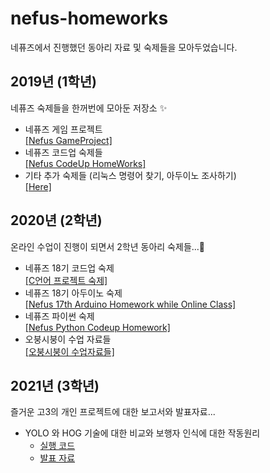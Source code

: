 # nefus-homeworks
네퓨즈에서 진행했던 동아리 자료 및 숙제들을 모아두었습니다.

## 2019년 (1학년)
네퓨즈 숙제들을 한꺼번에 모아둔 저장소 ✨ </br>
  - 네퓨즈 게임 프로젝트 <br/>
  <a href="https://github.com/insung3511/nefus-gamepro"> [Nefus GameProject] </a> <br/>
  - 네퓨즈 코드업 숙제들 </br>
  <a href="https://github.com/insung3511/nefus-codeup"> [Nefus CodeUp HomeWorks] </a> <br/>
  - 기타 추가 숙제들 (리눅스 명령어 찾기, 아두이노 조사하기) <br/>
  <a href="/ExtraHW"> [Here] </a> <br/>

## 2020년 (2학년)
온라인 수업이 진행이 되면서 2학년 동아리 숙제들...🥴
  - 네퓨즈 18기 코드업 숙제 <br>
  <a href="https://github.com/insung3511/nefus-arduino-hw">[C언어 프로젝트 숙제]</a> <br>
  - 네퓨즈 18기 아두이노 숙제 <br>
    <a href="https://github.com/insung3511/nefus-arduino-hw">[Nefus 17th Arduino Homework while Online Class]</a>
  - 네퓨즈 파이썬 숙제 <br>
    <a href="https://github.com/insung3511/nefus-python">[Nefus Python Codeup Homework]</a>
  - 오붕시붕이 수업 자료들 <br>
    <a href="https://github.com/insung3511/nemotion-opencv-class">[오붕시붕이 수업자료들]</a>

## 2021년 (3학년)
즐거운 고3의 개인 프로젝트에 대한 보고서와 발표자료...
  - YOLO 와 HOG 기술에 대한 비교와 보행자 인식에 대한 작동원리 
    - <a href="https://github.com/insung3511/yolo-human">실행 코드</a>
    - <a href="/ExtraHW/YOLO_vs_Hog">발표 자료</a>
